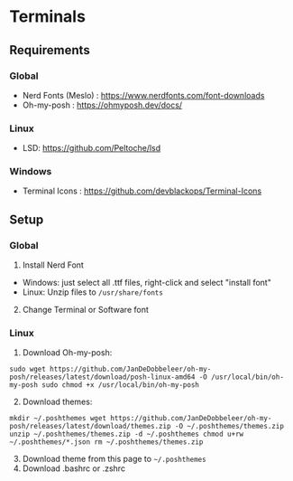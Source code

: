 # Terminals

## Requirements
### Global
- Nerd Fonts (Meslo) : https://www.nerdfonts.com/font-downloads
- Oh-my-posh : https://ohmyposh.dev/docs/

### Linux
- LSD: https://github.com/Peltoche/lsd

### Windows
- Terminal Icons : https://github.com/devblackops/Terminal-Icons

## Setup
### Global
1. Install Nerd Font
- Windows: just select all .ttf files, right-click and select "install font"
- Linux: Unzip files to `/usr/share/fonts`

2. Change Terminal or Software font

### Linux
1. Download Oh-my-posh:

`
sudo wget https://github.com/JanDeDobbeleer/oh-my-posh/releases/latest/download/posh-linux-amd64 -O /usr/local/bin/oh-my-posh
sudo chmod +x /usr/local/bin/oh-my-posh
`

2. Download themes:

`
mkdir ~/.poshthemes
wget https://github.com/JanDeDobbeleer/oh-my-posh/releases/latest/download/themes.zip -O ~/.poshthemes/themes.zip
unzip ~/.poshthemes/themes.zip -d ~/.poshthemes
chmod u+rw ~/.poshthemes/*.json
rm ~/.poshthemes/themes.zip
`

3. Download theme from this page to `~/.poshthemes`
4. Download .bashrc or .zshrc
